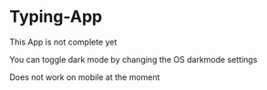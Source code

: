 # Typing-App
This App is not complete yet 


You can toggle dark mode by changing the OS darkmode settings


Does not work on mobile at the moment

